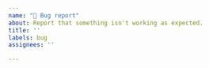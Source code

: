```yaml
---
name: "🐛 Bug report"
about: Report that something isn't working as expected.
title: ''
labels: bug
assignees: ''

---
```

